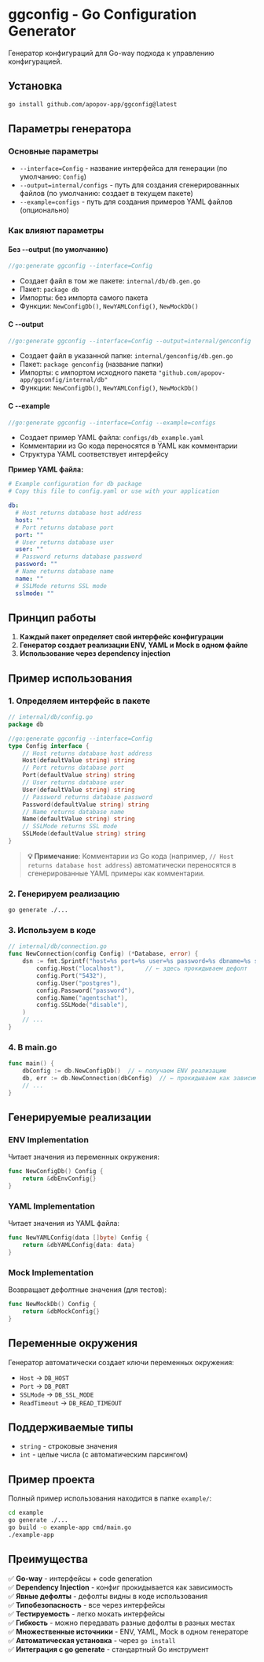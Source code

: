 # ggconfig - Go Configuration Generator

Генератор конфигураций для Go-way подхода к управлению конфигурацией.

## Установка

```bash
go install github.com/apopov-app/ggconfig@latest
```

## Параметры генератора

### Основные параметры

- `--interface=Config` - название интерфейса для генерации (по умолчанию: `Config`)
- `--output=internal/configs` - путь для создания сгенерированных файлов (по умолчанию: создает в текущем пакете)
- `--example=configs` - путь для создания примеров YAML файлов (опционально)

### Как влияют параметры

#### Без --output (по умолчанию)
```go
//go:generate ggconfig --interface=Config
```
- Создает файл в том же пакете: `internal/db/db.gen.go`
- Пакет: `package db`
- Импорты: без импорта самого пакета
- Функции: `NewConfigDb()`, `NewYAMLConfig()`, `NewMockDb()`

#### С --output
```go
//go:generate ggconfig --interface=Config --output=internal/genconfig
```
- Создает файл в указанной папке: `internal/genconfig/db.gen.go`
- Пакет: `package genconfig` (название папки)
- Импорты: с импортом исходного пакета `"github.com/apopov-app/ggconfig/internal/db"`
- Функции: `NewConfigDb()`, `NewYAMLConfig()`, `NewMockDb()`

#### С --example
```go
//go:generate ggconfig --interface=Config --example=configs
```
- Создает пример YAML файла: `configs/db_example.yaml`
- Комментарии из Go кода переносятся в YAML как комментарии
- Структура YAML соответствует интерфейсу

**Пример YAML файла:**
```yaml
# Example configuration for db package
# Copy this file to config.yaml or use with your application

db:
  # Host returns database host address
  host: ""
  # Port returns database port  
  port: ""
  # User returns database user
  user: ""
  # Password returns database password
  password: ""
  # Name returns database name
  name: ""
  # SSLMode returns SSL mode
  sslmode: ""
```

## Принцип работы

1. **Каждый пакет определяет свой интерфейс конфигурации**
2. **Генератор создает реализации ENV, YAML и Mock в одном файле**
3. **Использование через dependency injection**

## Пример использования

### 1. Определяем интерфейс в пакете

```go
// internal/db/config.go
package db

//go:generate ggconfig --interface=Config
type Config interface {
    // Host returns database host address
    Host(defaultValue string) string
    // Port returns database port
    Port(defaultValue string) string
    // User returns database user
    User(defaultValue string) string
    // Password returns database password
    Password(defaultValue string) string
    // Name returns database name
    Name(defaultValue string) string
    // SSLMode returns SSL mode
    SSLMode(defaultValue string) string
}
```

> **💡 Примечание**: Комментарии из Go кода (например, `// Host returns database host address`) автоматически переносятся в сгенерированные YAML примеры как комментарии.

### 2. Генерируем реализацию

```bash
go generate ./...
```

### 3. Используем в коде

```go
// internal/db/connection.go
func NewConnection(config Config) (*Database, error) {
    dsn := fmt.Sprintf("host=%s port=%s user=%s password=%s dbname=%s sslmode=%s",
        config.Host("localhost"),      // ← здесь прокидываем дефолт
        config.Port("5432"),
        config.User("postgres"),
        config.Password("password"),
        config.Name("agentschat"),
        config.SSLMode("disable"),
    )
    // ...
}
```

### 4. В main.go

```go
func main() {
    dbConfig := db.NewConfigDb()  // ← получаем ENV реализацию
    db, err := db.NewConnection(dbConfig)  // ← прокидываем как зависимость
    // ...
}
```

## Генерируемые реализации

### ENV Implementation
Читает значения из переменных окружения:
```go
func NewConfigDb() Config {
    return &dbEnvConfig{}
}
```

### YAML Implementation  
Читает значения из YAML файла:
```go
func NewYAMLConfig(data []byte) Config {
    return &dbYAMLConfig{data: data}
}
```

### Mock Implementation
Возвращает дефолтные значения (для тестов):
```go
func NewMockDb() Config {
    return &dbMockConfig{}
}
```



## Переменные окружения

Генератор автоматически создает ключи переменных окружения:

- `Host` → `DB_HOST`
- `Port` → `DB_PORT` 
- `SSLMode` → `DB_SSL_MODE`
- `ReadTimeout` → `DB_READ_TIMEOUT`

## Поддерживаемые типы

- `string` - строковые значения
- `int` - целые числа (с автоматическим парсингом)

## Пример проекта

Полный пример использования находится в папке `example/`:

```bash
cd example
go generate ./...
go build -o example-app cmd/main.go
./example-app
```

## Преимущества

✅ **Go-way** - интерфейсы + code generation  
✅ **Dependency Injection** - конфиг прокидывается как зависимость  
✅ **Явные дефолты** - дефолты видны в коде использования  
✅ **Типобезопасность** - все через интерфейсы  
✅ **Тестируемость** - легко мокать интерфейсы  
✅ **Гибкость** - можно передавать разные дефолты в разных местах  
✅ **Множественные источники** - ENV, YAML, Mock в одном генераторе  
✅ **Автоматическая установка** - через `go install`  
✅ **Интеграция с go generate** - стандартный Go инструмент 